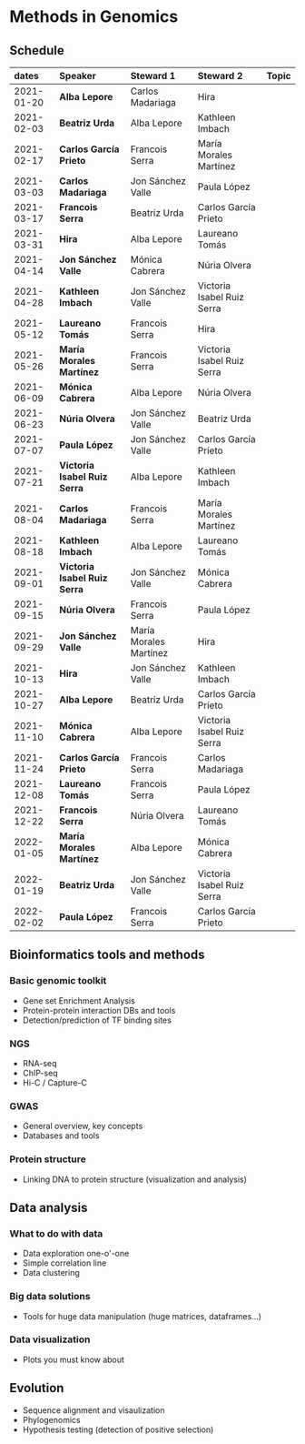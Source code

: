 # Methods in Genomics

## Schedule

| dates | Speaker | Steward 1 | Steward 2 | Topic |
|:-----------|:---------------------------|:-----------------------|:---------------------------|---|
| 2021-01-20 | **Alba Lepore** | Carlos Madariaga | Hira |   |
| 2021-02-03 | **Beatriz Urda** | Alba Lepore | Kathleen Imbach |   |
| 2021-02-17 | **Carlos García Prieto** | Francois Serra | María Morales Martínez |   |
| 2021-03-03 | **Carlos Madariaga** | Jon Sánchez Valle | Paula López |   |
| 2021-03-17 | **Francois Serra** | Beatriz Urda | Carlos García Prieto |   |
| 2021-03-31 | **Hira** | Alba Lepore | Laureano Tomás |   |
| 2021-04-14 | **Jon Sánchez Valle** | Mónica Cabrera | Núria Olvera |   |
| 2021-04-28 | **Kathleen Imbach** | Jon Sánchez Valle | Victoria Isabel Ruiz Serra |   |
| 2021-05-12 | **Laureano Tomás** | Francois Serra | Hira |   |
| 2021-05-26 | **María Morales Martínez** | Francois Serra | Victoria Isabel Ruiz Serra |   |
| 2021-06-09 | **Mónica Cabrera** | Alba Lepore | Núria Olvera |   |
| 2021-06-23 | **Núria Olvera** | Jon Sánchez Valle | Beatriz Urda |   |
| 2021-07-07 | **Paula López** | Jon Sánchez Valle | Carlos García Prieto |   |
| 2021-07-21 | **Victoria Isabel Ruiz Serra** | Alba Lepore | Kathleen Imbach |   |
| 2021-08-04 | **Carlos Madariaga** | Francois Serra | María Morales Martínez |   |
| 2021-08-18 | **Kathleen Imbach** | Alba Lepore | Laureano Tomás |   |
| 2021-09-01 | **Victoria Isabel Ruiz Serra** | Jon Sánchez Valle | Mónica Cabrera |   |
| 2021-09-15 | **Núria Olvera** | Francois Serra | Paula López |   |
| 2021-09-29 | **Jon Sánchez Valle** | María Morales Martínez | Hira |   |
| 2021-10-13 | **Hira** | Jon Sánchez Valle | Kathleen Imbach |   |
| 2021-10-27 | **Alba Lepore** | Beatriz Urda | Carlos García Prieto |   |
| 2021-11-10 | **Mónica Cabrera** | Alba Lepore | Victoria Isabel Ruiz Serra |   |
| 2021-11-24 | **Carlos García Prieto** | Francois Serra | Carlos Madariaga |   |
| 2021-12-08 | **Laureano Tomás** | Francois Serra | Paula López |   |
| 2021-12-22 | **Francois Serra** | Núria Olvera | Laureano Tomás |   |
| 2022-01-05 | **María Morales Martínez** | Alba Lepore | Mónica Cabrera |   |
| 2022-01-19 | **Beatriz Urda** | Jon Sánchez Valle | Victoria Isabel Ruiz Serra |   |
| 2022-02-02 | **Paula López** | Francois Serra | Carlos García Prieto |   |


## Bioinformatics tools and methods

### Basic genomic toolkit

 - Gene set Enrichment Analysis
 - Protein-protein interaction DBs and tools
 - Detection/prediction of TF binding sites
 
### NGS

 - RNA-seq
 - ChIP-seq
 - Hi-C / Capture-C

### GWAS

 - General overview, key concepts
 - Databases and tools
 
### Protein structure

 - Linking DNA to protein structure (visualization and analysis)

## Data analysis
 

### What to do with data

 - Data exploration one-o'-one
 - Simple correlation line
 - Data clustering
 
### Big data solutions

 - Tools for huge data manipulation (huge matrices, dataframes...)
 
### Data visualization

- Plots you must know about

## Evolution

 - Sequence alignment and visaulization
 - Phylogenomics
 - Hypothesis testing (detection of positive selection)
